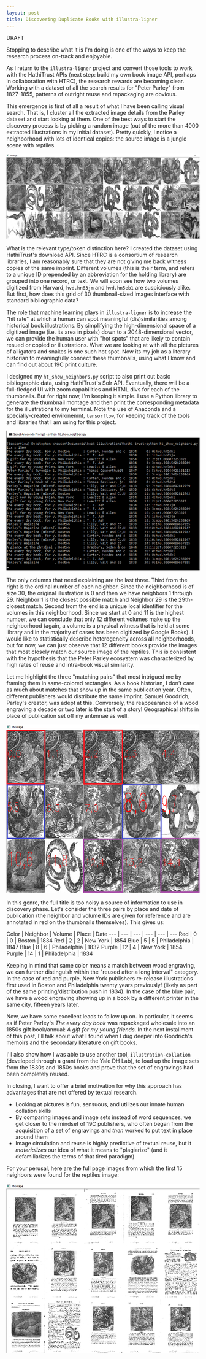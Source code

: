 ```yaml
---
layout: post
title: Discovering Duplicate Books with illustra-ligner
---
```


DRAFT

Stopping to describe what it is I'm doing is one of the ways to keep the research process on-track and enjoyable.

As I return to the `illustra-ligner` project and convert those tools to work with the HathiTrust APIs (next step: build my own book image API, perhaps in collaboration with HTRC), the research rewards are becoming clear. Working with a dataset of all the search results for "Peter Parley" from 1827-1855, patterns of outright reuse and repackaging are obvious.

This emergence is first of all a result of what I have been calling visual search. That is, I cluster all the extracted image details from the Parley dataset and start looking at them. One of the best ways to start the discovery process is by picking a random image (out of the more than 4000 extracted illustrations in my initial dataset). Pretty quickly, I notice a neighborhood with lots of identical copies: the source image is a jungle scene with reptiles.

![](/assets/img/show-neighbors-prototype.png)

What is the relevant type/token distinction here? I created the dataset using HathiTrust's download API. Since HTRC is a consortium of research libraries, I am reasonably sure that they are not giving me back witness copies of the same imprint. Different volumes (this is their term, and refers to a unique ID prepended by an abbreviation for the holding library) are grouped into one record, or text. We will soon see how two volumes digitized from Harvard, `hvd.hn63jm` and `hvd.hn5eb1` are suspiciously alike. But first, how does this grid of 30 thumbnail-sized images interface with standard bibliographic data?

The role that machine learning plays in `illustra-ligner` is to increase the "hit rate" at which a human can spot meaningful (dis)similarities among historical book illustrations. By simplifying the high-dimensional space of a digitized image (i.e. its area in pixels) down to a 2048-dimensional vector, we can provide the human user with "hot spots" that are likely to contain resued or copied or illustrations. What we are looking at with all the pictures of alligators and snakes is one such hot spot. Now its my job as a literary historian to meaningfully connect these thumbnails, using what I know and can find out about 19C print culture.

I designed my `ht_show_neighbors.py` script to also print out basic bibliographic data, using HathiTrust's Solr API. Eventually, there will be a full-fledged UI with zoom capabilities and HTML divs for each of the thumbnails. But for right now, I'm keeping it simple. I use a Python library to generate the thumbnail montage and then print the corresponding metadata for the illustrations to my terminal. Note the use of Anaconda and a specially-created environemnt, `tensorflow`, for keeping track of the tools and libraries that I am using for this project.

![](/assets/img/show-neighbors-bib.png)

The only columns that need explaining are the last three. Third from the right is the ordinal number of each neighbor. Since the neighborhood is of size 30, the original illustration is 0 and then we have neighbors 1 through 29. Neighbor 1 is the closest possible match and Neighbor 29 is the 29th-closest match. Second from the end is a unique local identifier for the volumes in this neighborhood. Since we start at 0 and 11 is the highest number, we can conclude that only 12 different volumes make up the neighborhood (again, a volume is a physical witness that is held at some library and in the majority of cases has been digitized by Google Books). I would like to statistically describe heterogeneity across all neighborhoods, but for now, we can just observe that 12 different books provide the images that most closely match our source image of the reptiles. This is consistent with the hypothesis that the Peter Parley ecosystem was characterized by high rates of reuse and intra-book visual similarity.

Let me highlight the three "matching pairs" that most intrigued me by framing them in same-colored rectangles. As a book historian, I don't care as much about matches that show up in the same publication year. Often, different publishers would distribute the same imprint. Samuel Goodrich, Parley's creator, was adept at this. Conversely, the reappearance of a wood engraving a decade or two later is the start of a story! Geographical shifts in place of publication set off my antennae as well.

![](/assets/img/show-neighbors-highlight.png)

In this genre, the full title is too noisy a source of information to use in discovery phase. Let's consider the three pairs by place and date of publication (the neighbor and volume IDs are given for reference and are annotated in red on the thumbnails themselves). This gives us:

Color | Neighbor | Volume | Place | Date
--- | --- | --- | --- | --- | ---
Red | 0 | 0 | Boston | 1834
Red | 2 | 2 | New York | 1854
Blue | 5 | 5 | Philadelphia | 1847 
Blue | 8 | 6 | Philadelphia | 1832
Purple | 12 | 4 | New York | 1854
Purple | 14 | 1 | Philadelphia | 1834

Keeping in mind that same color means a match between wood engraving, we can further distinguish within the "reused after a long interval" category. In the case of red and purple, New York publishers re-release illustrations first used in Boston and Philadelphia twenty years previously! (likely as part of the same printing/distribution push in 1834). In the case of the blue pair, we have a wood engraving showing up in a book by a different printer in the same city, fifteen years later. 

Now, we have some excellent leads to follow up on. In particular, it seems as if Peter Parley's *The every day book* was repackaged wholesale into an 1850s gift book/annual: *A gift for my young friends*. In the next installment of this post, I'll talk about what I found when I dug deeper into Goodrich's memoirs and the secondary literature on gift books.

I'll also show how I was able to use another tool, `illustration-collation` (developed through a grant from the Yale DH Lab), to load up the image sets from the 1830s and 1850s books and prove that the set of engravings had been completely reused.

In closing, I want to offer a brief motivation for why this approach has advantages that are not offered by textual research.

* Looking at pictures is fun, sensuous, and utilizes our innate human collation skills
* By comparing images and image sets instead of word sequences, we get closer to the mindset of 19C publishers, who often began from the acquisition of a set of engravings and *then* worked to put text in place around them
* Image circulation and reuse is highly predictive of textual reuse, but it *materializes* our idea of what it means to "plagiarize" (and it defamiliarizes the terms of that tired paradigm)

For your perusal, here are the full page images from which the first 15 neighbors were found for the reptiles image:

![](/assets/img/show-neighbors-full-page.png)
